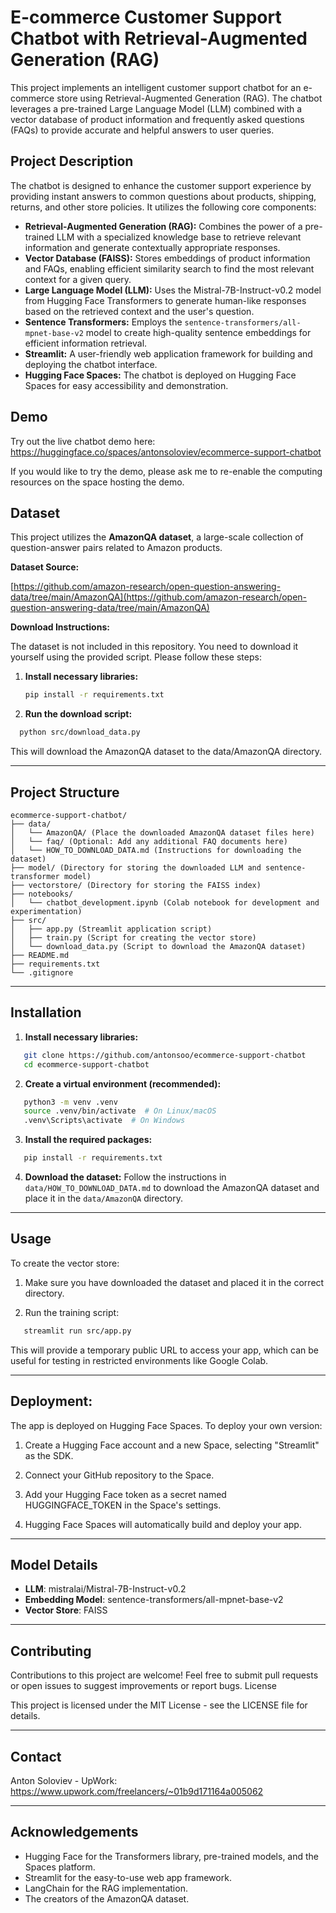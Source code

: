 # E-commerce Customer Support Chatbot with Retrieval-Augmented Generation (RAG)

This project implements an intelligent customer support chatbot for an e-commerce store using Retrieval-Augmented Generation (RAG). The chatbot leverages a pre-trained Large Language Model (LLM) combined with a vector database of product information and frequently asked questions (FAQs) to provide accurate and helpful answers to user queries.

## Project Description

The chatbot is designed to enhance the customer support experience by providing instant answers to common questions about products, shipping, returns, and other store policies. It utilizes the following core components:

*   **Retrieval-Augmented Generation (RAG):** Combines the power of a pre-trained LLM with a specialized knowledge base to retrieve relevant information and generate contextually appropriate responses.
*   **Vector Database (FAISS):** Stores embeddings of product information and FAQs, enabling efficient similarity search to find the most relevant context for a given query.
*   **Large Language Model (LLM):** Uses the Mistral-7B-Instruct-v0.2 model from Hugging Face Transformers to generate human-like responses based on the retrieved context and the user's question.
*   **Sentence Transformers:** Employs the `sentence-transformers/all-mpnet-base-v2` model to create high-quality sentence embeddings for efficient information retrieval.
*   **Streamlit:**  A user-friendly web application framework for building and deploying the chatbot interface.
*   **Hugging Face Spaces:** The chatbot is deployed on Hugging Face Spaces for easy accessibility and demonstration.

## Demo

Try out the live chatbot demo here: https://huggingface.co/spaces/antonsoloviev/ecommerce-support-chatbot

If you would like to try the demo, please ask me to re-enable the computing resources on the space hosting the demo.

## Dataset

This project utilizes the **AmazonQA dataset**, a large-scale collection of question-answer pairs related to Amazon products.

**Dataset Source:** 

[https://github.com/amazon-research/open-question-answering-data/tree/main/AmazonQA](https://github.com/amazon-research/open-question-answering-data/tree/main/AmazonQA)

**Download Instructions:**

The dataset is not included in this repository. You need to download it yourself using the provided script. Please follow these steps:

1. **Install necessary libraries:**
   ```bash
   pip install -r requirements.txt

2. **Run the download script:**
 ```bash
   python src/download_data.py
 ```
This will download the AmazonQA dataset to the data/AmazonQA directory.

--------------------------------

## Project Structure

```
ecommerce-support-chatbot/
├── data/
│   └── AmazonQA/ (Place the downloaded AmazonQA dataset files here)
│   └── faq/ (Optional: Add any additional FAQ documents here)
│   └── HOW_TO_DOWNLOAD_DATA.md (Instructions for downloading the dataset)
├── model/ (Directory for storing the downloaded LLM and sentence-transformer model)
├── vectorstore/ (Directory for storing the FAISS index)
├── notebooks/
│   └── chatbot_development.ipynb (Colab notebook for development and experimentation)
├── src/
│   ├── app.py (Streamlit application script)
│   ├── train.py (Script for creating the vector store)
│   └── download_data.py (Script to download the AmazonQA dataset)
├── README.md
├── requirements.txt
└── .gitignore
```

--------------------------------

## Installation

1. **Install necessary libraries:**
```bash
   git clone https://github.com/antonsoo/ecommerce-support-chatbot
   cd ecommerce-support-chatbot
```

2. **Create a virtual environment (recommended):**
```bash
   python3 -m venv .venv
   source .venv/bin/activate  # On Linux/macOS
   .venv\Scripts\activate  # On Windows
```

3. **Install the required packages:**
```bash
   pip install -r requirements.txt
```

4. **Download the dataset:**
Follow the instructions in `data/HOW_TO_DOWNLOAD_DATA.md` to download the AmazonQA dataset and place it in the `data/AmazonQA` directory.

--------------------------------

## Usage

To create the vector store:

1. Make sure you have downloaded the dataset and placed it in the correct directory.

2. Run the training script:
```bash
   streamlit run src/app.py
```
This will provide a temporary public URL to access your app, which can be useful for testing in restricted environments like Google Colab.

--------------------------------

## Deployment:

The app is deployed on Hugging Face Spaces. To deploy your own version:

1. Create a Hugging Face account and a new Space, selecting "Streamlit" as the SDK.

2. Connect your GitHub repository to the Space.

3. Add your Hugging Face token as a secret named HUGGINGFACE_TOKEN in the Space's settings.

4. Hugging Face Spaces will automatically build and deploy your app.

--------------------------------

## Model Details
*   **LLM**: mistralai/Mistral-7B-Instruct-v0.2
*   **Embedding Model**: sentence-transformers/all-mpnet-base-v2
*   **Vector Store**: FAISS

--------------------------------

## Contributing

Contributions to this project are welcome! Feel free to submit pull requests or open issues to suggest improvements or report bugs.
License

This project is licensed under the MIT License - see the LICENSE file for details.

--------------------------------

## Contact

Anton Soloviev - UpWork: https://www.upwork.com/freelancers/~01b9d171164a005062

--------------------------------

## Acknowledgements

*   Hugging Face for the Transformers library, pre-trained models, and the Spaces platform.
*   Streamlit for the easy-to-use web app framework.
*   LangChain for the RAG implementation.
*   The creators of the AmazonQA dataset.
